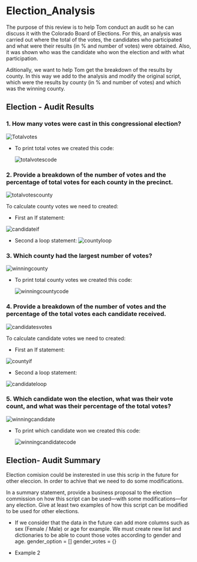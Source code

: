 # Election_Analysis
The purpose of this review is to help Tom conduct an audit so he can discuss it with the Colorado Board of Elections.
For this, an analysis was carried out where the total of the votes, the candidates who participated and what were their results (in % and number of votes) were obtained. Also, it was shown who was the candidate who won the election and with what participation.

Aditionally, we want to help Tom get the breakdown of the results by county. In this way we add to the analysis and modify the original script, which were the results by county (in % and number of votes) and which was the winning county.

## Election - Audit Results

### 1. How many votes were cast in this congressional election?
   ![Totalvotes](https://user-images.githubusercontent.com/87447639/131141413-467f2433-89fe-434c-8963-240acc5de79b.PNG)

- To print total votes we created this code:
   
   ![totalvotescode](https://user-images.githubusercontent.com/87447639/131146237-a2bf253a-8b30-4688-acce-f2c391b5fa74.PNG)


### 2. Provide a breakdown of the number of votes and the percentage of total votes for each county in the precinct.
   ![totalvotescounty](https://user-images.githubusercontent.com/87447639/131141423-8dbed4b9-7a43-40cc-87fd-b416c2c5b475.PNG)
 
To calculate county votes we need to created:

- First an If statement:

 ![candidateif](https://user-images.githubusercontent.com/87447639/131145828-64b9ac58-46d0-46d7-9410-2cc73d4d5248.PNG)


- Second a loop statement: 
  ![countyloop](https://user-images.githubusercontent.com/87447639/131145697-d2618f6c-f7ea-4f45-bfaf-80ad30cf5c82.PNG)


### 3. Which county had the largest number of votes?
   ![winningcounty](https://user-images.githubusercontent.com/87447639/131141460-53f499a3-921d-4579-884f-9f70fbf7daa1.PNG)

- To print total county votes we created this code:

   ![winningcountycode](https://user-images.githubusercontent.com/87447639/131146187-197d4bbe-7c8a-441e-aa12-7f783d6b443b.PNG)


### 4. Provide a breakdown of the number of votes and the percentage of the total votes each candidate received.
   ![candidatesvotes](https://user-images.githubusercontent.com/87447639/131141304-9668edf1-7cce-48ad-818c-bf1d79247c15.PNG)

To calculate candidate votes we need to created:

- First an If statement:

 ![countyif](https://user-images.githubusercontent.com/87447639/131145755-59392077-6383-42e6-85ac-cb2606548776.PNG)


- Second a loop statement: 
 
 ![candidateloop](https://user-images.githubusercontent.com/87447639/131145620-6806c11e-3aea-49bc-81a5-fd5b63561149.PNG)


### 5. Which candidate won the election, what was their vote count, and what was their percentage of the total votes?
   ![winningcandidate](https://user-images.githubusercontent.com/87447639/131141479-97568edd-8380-4f78-89c7-1cd5bb94c903.PNG)

- To print which candidate won we created this code:

   ![winningcandidatecode](https://user-images.githubusercontent.com/87447639/131146471-e946b0b9-92db-44d0-8ba9-307789faeea9.PNG)

  
## Election- Audit Summary

Election comision could be insterested in use this scrip in the future for other eleccion. In order to achive that we need to do some modifications. 

In a summary statement, provide a business proposal to the election commission on how this script can be used—with some modifications—for any election. Give at least two examples of how this script can be modified to be used for other elections.

- If we consider that the data in the future can add more columns such as sex (Female / Male) or age for example. We must create new list and dictionaries to be able to count those votes according to gender and age.
      gender_option = []
      gender_votes = {}

- Example 2 
